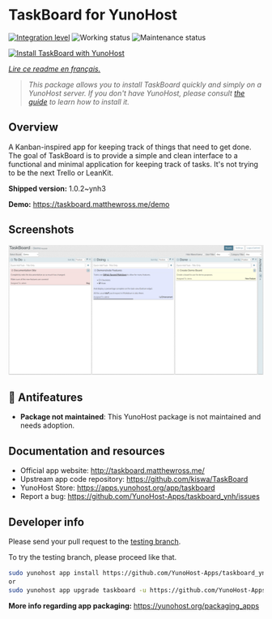 <!--
N.B.: This README was automatically generated by https://github.com/YunoHost/apps/tree/master/tools/README-generator
It shall NOT be edited by hand.
-->

# TaskBoard for YunoHost

[![Integration level](https://dash.yunohost.org/integration/taskboard.svg)](https://dash.yunohost.org/appci/app/taskboard) ![Working status](https://ci-apps.yunohost.org/ci/badges/taskboard.status.svg) ![Maintenance status](https://ci-apps.yunohost.org/ci/badges/taskboard.maintain.svg)

[![Install TaskBoard with YunoHost](https://install-app.yunohost.org/install-with-yunohost.svg)](https://install-app.yunohost.org/?app=taskboard)

*[Lire ce readme en français.](./README_fr.md)*

> *This package allows you to install TaskBoard quickly and simply on a YunoHost server.
If you don't have YunoHost, please consult [the guide](https://yunohost.org/#/install) to learn how to install it.*

## Overview

A Kanban-inspired app for keeping track of things that need to get done.
The goal of TaskBoard is to provide a simple and clean interface to a functional and minimal application for keeping track of tasks. It's not trying to be the next Trello or LeanKit.

**Shipped version:** 1.0.2~ynh3

**Demo:** https://taskboard.matthewross.me/demo

## Screenshots

![Screenshot of TaskBoard](./doc/screenshots/screenshots.png)

## :red_circle: Antifeatures

- **Package not maintained**: This YunoHost package is not maintained and needs adoption.

## Documentation and resources

* Official app website: <http://taskboard.matthewross.me/>
* Upstream app code repository: <https://github.com/kiswa/TaskBoard>
* YunoHost Store: <https://apps.yunohost.org/app/taskboard>
* Report a bug: <https://github.com/YunoHost-Apps/taskboard_ynh/issues>

## Developer info

Please send your pull request to the [testing branch](https://github.com/YunoHost-Apps/taskboard_ynh/tree/testing).

To try the testing branch, please proceed like that.

``` bash
sudo yunohost app install https://github.com/YunoHost-Apps/taskboard_ynh/tree/testing --debug
or
sudo yunohost app upgrade taskboard -u https://github.com/YunoHost-Apps/taskboard_ynh/tree/testing --debug
```

**More info regarding app packaging:** <https://yunohost.org/packaging_apps>
